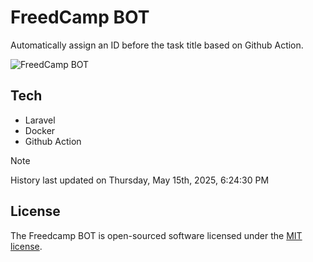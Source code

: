 # FreedCamp BOT

Automatically assign an ID before the task title based on Github Action.

![FreedCamp BOT](https://repository-images.githubusercontent.com/737932867/7d34798b-2680-471c-b089-a78a718d3d6a)

## Tech

- Laravel
- Docker
- Github Action

> [!NOTE]  
> History last updated on Thursday, May 15th, 2025, 6:24:30 PM

## License

The Freedcamp BOT is open-sourced software licensed under the [MIT license](https://opensource.org/licenses/MIT).
